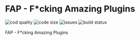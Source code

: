 # FAP - F*cking Amazing Plugins
![cod quality](https://www.codefactor.io/repository/github/py-mine/fap/badge) ![code size](https://img.shields.io/github/languages/code-size/py-mine/FAP?color=0FAE6E) ![issues](https://img.shields.io/github/issues/py-mine/FAP) ![build status](https://img.shields.io/github/workflow/status/py-mine/FAP/Python%20application?event=push)
<br><br>
FAP - F*cking Amazing Plugins
